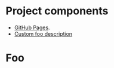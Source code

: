 # Project components

- [GitHub Pages](https://pages.github.com/).
- [Custom foo description](#foo)

# Foo
